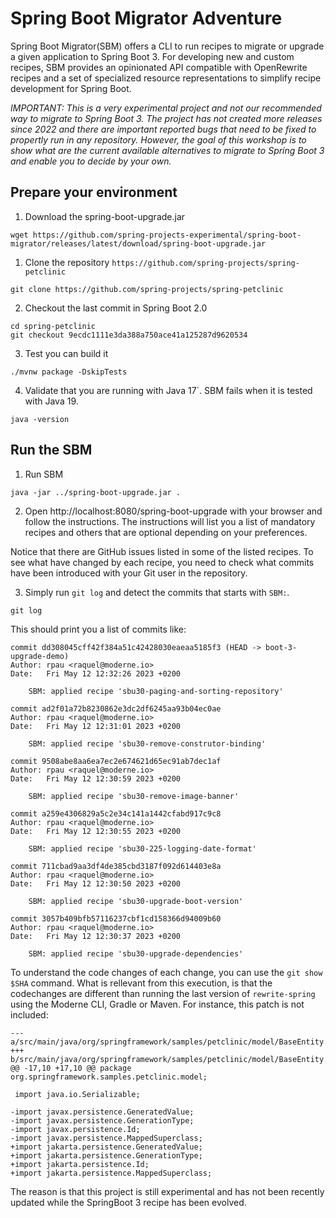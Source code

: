 # Spring Boot Migrator Adventure

Spring Boot Migrator(SBM) offers a CLI to run recipes to migrate or upgrade 
a given application to Spring Boot 3. For developing new and custom recipes, SBM 
provides an opinionated API compatible with OpenRewrite recipes and a set of 
specialized resource representations to simplify recipe development for 
Spring Boot.

*IMPORTANT: This is a very experimental project and not
our recommended way to migrate to Spring Boot 3. The project has not created more
releases since 2022 and there are important reported bugs that need to be fixed to 
propertly run in any repository. However, the goal of this workshop is to show
what are the current available alternatives to migrate to Spring Boot 3 and enable
you to decide by your own.* 

## Prepare your environment

1.  Download the spring-boot-upgrade.jar

```
wget https://github.com/spring-projects-experimental/spring-boot-migrator/releases/latest/download/spring-boot-upgrade.jar
```

1. Clone the repository `https://github.com/spring-projects/spring-petclinic`

```
git clone https://github.com/spring-projects/spring-petclinic
```

2. Checkout the last commit in Spring Boot 2.0

```
cd spring-petclinic
git checkout 9ecdc1111e3da388a750ace41a125287d9620534
```
3. Test you can build it

```
./mvnw package -DskipTests
``` 

4. Validate that you are running with Java 17`. SBM fails when it is tested with Java 19.

```
java -version
```

## Run the SBM

1. Run SBM

```
java -jar ../spring-boot-upgrade.jar .
```

2. Open http://localhost:8080/spring-boot-upgrade with your browser and follow the instructions. The instructions will list you a list of 
mandatory recipes and others that are optional depending on your preferences. 

Notice that there are GitHub issues listed in some of the listed 
recipes. To see what have changed by each recipe, you need to check what commits have been introduced with your Git user in the repository.

3. Simply run `git log` and detect the commits that starts with `SBM:`.

```
git log
```

This should print you a list of commits like:

```
commit dd308045cff42f384a51c42428030eaeaa5185f3 (HEAD -> boot-3-upgrade-demo)
Author: rpau <raquel@moderne.io>
Date:   Fri May 12 12:32:26 2023 +0200

    SBM: applied recipe 'sbu30-paging-and-sorting-repository'

commit ad2f01a72b8230862e3dc2df6245aa93b04ec0ae
Author: rpau <raquel@moderne.io>
Date:   Fri May 12 12:31:01 2023 +0200

    SBM: applied recipe 'sbu30-remove-construtor-binding'

commit 9508abe8aa6ea7ec2e674621d65ec91ab7dec1af
Author: rpau <raquel@moderne.io>
Date:   Fri May 12 12:30:59 2023 +0200

    SBM: applied recipe 'sbu30-remove-image-banner'

commit a259e4306829a5c2e34c141a1442cfabd917c9c8
Author: rpau <raquel@moderne.io>
Date:   Fri May 12 12:30:55 2023 +0200

    SBM: applied recipe 'sbu30-225-logging-date-format'

commit 711cbad9aa3df4de385cbd3187f092d614403e8a
Author: rpau <raquel@moderne.io>
Date:   Fri May 12 12:30:50 2023 +0200

    SBM: applied recipe 'sbu30-upgrade-boot-version'

commit 3057b409bfb57116237cbf1cd158366d94009b60
Author: rpau <raquel@moderne.io>
Date:   Fri May 12 12:30:37 2023 +0200

    SBM: applied recipe 'sbu30-upgrade-dependencies'
```
 
To understand the code changes of each change, you can use the `git show $SHA` command. What is rellevant from
this execution, is that the codechanges are different than running the last version of `rewrite-spring` using
the Moderne CLI, Gradle or Maven. For instance, this patch is not included:

```
--- a/src/main/java/org/springframework/samples/petclinic/model/BaseEntity.java
+++ b/src/main/java/org/springframework/samples/petclinic/model/BaseEntity.java
@@ -17,10 +17,10 @@ package org.springframework.samples.petclinic.model;
 
 import java.io.Serializable;
 
-import javax.persistence.GeneratedValue;
-import javax.persistence.GenerationType;
-import javax.persistence.Id;
-import javax.persistence.MappedSuperclass;
+import jakarta.persistence.GeneratedValue;
+import jakarta.persistence.GenerationType;
+import jakarta.persistence.Id;
+import jakarta.persistence.MappedSuperclass;
```

The reason is that this project is still experimental and has not been 
recently updated while the SpringBoot 3 recipe has been evolved. 

